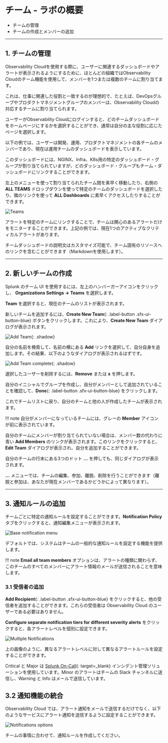 # チーム - ラボの概要

* チームの管理
* チームの作成とメンバーの追加

---

## 1. チームの管理

Observability Cloudを使用する際に、ユーザーに関連するダッシュボードやアラートが表示されるようにするために、ほとんどの組織ではObservability Cloudのチーム機能を使用して、メンバーを1つまたは複数のチームに割り当てます。

これは、仕事に関連した役割と一致するのが理想的で、たとえば、DevOpsグループやプロダクトマネジメントグループのメンバーは、Observability Cloudの対応するチームに割り当てられます。

ユーザーがObservability Cloudにログインすると、どのチームダッシュボードをホームページにするかを選択することができ、通常は自分の主な役割に応じたページを選択します。

以下の例では、ユーザーは開発、運用、プロダクトマネジメントの各チームのメンバーであり、現在は運用チームのダッシュボードを表示しています。

このダッシュボードには、NGINX、Infra、K8s用の特定のダッシュボード・グループが割り当てられていますが、どのダッシュボード・グループもチーム・ダッシュボードにリンクすることができます。

左上のメニューを使って割り当てられたチーム間を素早く移動したり、右側の **ALL TEAMS** ドロップダウンを使って特定のチームのダッシュボードを選択したり、隣のリンクを使って **ALL Dashboards** に素早くアクセスしたりすることができます。

![Teams](../../../images/teams-homepage.png)

アラートを特定のチームにリンクすることで、チームは関心のあるアラートだけをモニターすることができます。上記の例では、現在1つのアクティブなクリティカルアラートがあります。

チームダッシュボードの説明文はカスタマイズ可能で、チーム固有のリソースへのリンクを含むことができます（Markdownを使用します）。

---

## 2. 新しいチームの作成

Splunk のチーム UI を使用するには、左上のハンバーガーアイコンをクリックし、 **Organizations Settings → Teams** を選択します。

**Team** を選択すると、現在のチームのリストが表示されます。

新しいチームを追加するには、**Create New Team**{: .label-button .sfx-ui-button-blue} ボタンをクリックします。これにより、**Create New Team** ダイアログが表示されます。

![Add Team](../../../images/create-new-team.png){: .shadow}

自分の名前を検索して、名前の横にある **Add** リンクを選択して、自分自身を追加します。その結果、以下のようなダイアログが表示されるはずです。

![Add Team complete](../../../images/add-to-team.png){: .shadow}

選択したユーザーを削除するには、**Remove** または **x** を押します。

自分のイニシャルでグループを作成し、自分がメンバーとして追加されていることを確認して、**Done**{: .label-button .sfx-ui-button-blue} をクリックします。

これでチームリストに戻り、自分のチームと他の人が作成したチームが表示されます。

!!! note
    自分がメンバーになっているチームには、グレーの **Member** アイコンが前に表示されています。

自分のチームにメンバーが割り当てられていない場合は、メンバー数の代わりに青い **Add Members** のリンクが表示されます。このリンクをクリックすると、**Edit Team** ダイアログが表示され、自分を追加することができます。

自分のチームの行末にある3つのドット **...** を押しても、同じダイアログが表示されます。

**...** メニューでは、チームの編集、参加、離脱、削除を行うことができます（離脱と参加は、あなたが現在メンバーであるかどうかによって異なります）。

---

## 3. 通知ルールの追加

チームごとに特定の通知ルールを設定することができます。**Notification Policy** タブをクリックすると、通知編集メニューが表示されます。

![Base notification menu](../../../images/notification-policy.png)

デフォルトでは、システムはチームの一般的な通知ルールを設定する機能を提供します。

!!! note
    **Email all team members** オプションは、アラートの種類に関わらず、このチームのすべてのメンバーにアラート情報のメールが送信されることを意味します。

### 3.1 受信者の追加

**Add Recipient**{: .label-button .sfx-ui-button-blue} をクリックすると、他の受信者を追加することができます。これらの受信者は Observability Cloud のユーザーである必要はありません。

**Configure separate notification tiers for different severity alerts** をクリックすると、各アラートレベルを個別に設定できます。

![Multiple Notifications](../../../images/single-policy.png)

上の画像のように、異なるアラートレベルに対して異なるアラートルールを設定することができます。

Critical と Major は [Splunk On-Call](https://www.splunk.com/en_us/observability/on-call.html){: target=_blank} インシデント管理ソリューションを使用しています。Minor のアラートはチームの Slack チャンネルに送信し、Warning と Info はメールで送信しています。

## 3.2 通知機能の統合

Observability Cloud では、アラート通知をメールで送信するだけでなく、以下のようなサービスにアラート通知を送信するように設定することができます。

![Notifications options](../../../images/integrations.png)

チームの事情に合わせて、通知ルールを作成してください。
